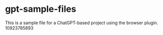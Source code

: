 # gpt-sample-files

This is a sample file for a ChatGPT-based project using the browser plugin. 10923785893
